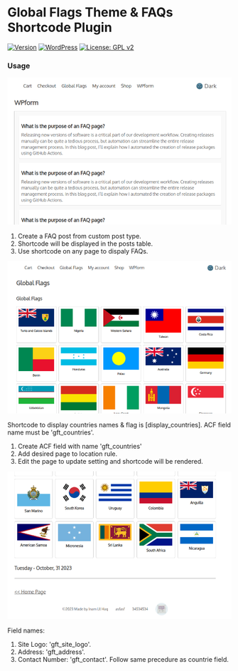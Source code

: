 
Global Flags Theme & FAQs Shortcode Plugin
====

[![Version](https://img.shields.io/badge/version-1.0-orange.svg)](https://github.com/razaqultegar/simple/releases) [![WordPress](https://img.shields.io/wordpress/v/akismet.svg)]() [![License: GPL v2](https://img.shields.io/badge/License-GPL%20v2-blue.svg)](https://github.com/razaqultegar/simple/blob/master/LICENSE)

### Usage

![Screenshot](faqs.png)

1) Create a FAQ post from custom post type. 
2) Shortcode will be displayed in the posts table.
3) Use shortcode on any page to dispaly FAQs.

![Screenshot](countries-flags.png)

Shortcode to display countries names & flag is [display_countries].
ACF field name must be 'gft_countries'.
1) Create ACF field with name 'gft_countries'
2) Add desired page to location rule. 
3) Edit the page to update setting and shortcode will be rendered.

![Screenshot](site_address_contact.png)

Field names:
1) Site Logo: 'gft_site_logo'.
2) Address: 'gft_address'.
3) Contact Number: 'gft_contact'.
Follow same precedure as countrie field.


